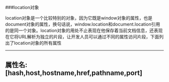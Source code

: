 ###location对象

location对象是一个比较特别的对象，因为它既是window对象的属性，也是document对象的属性，换句话说，window.location和document.location引用的是同一个对象。location对象的用处不止表现在他保存着当前文档信息，还表现在它将URL解析为独立的片段，让开发人员可以通过不同的属性访问片段，下面列出了location对象的所有属性

---
属性名:[hash,host,hostname,href,pathname,port]
---